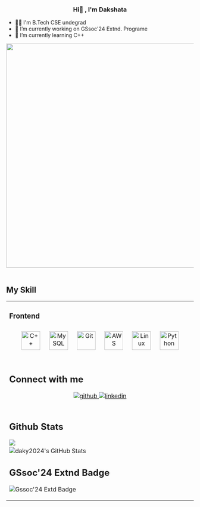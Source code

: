 ### **<div align="center"> Hi👋 , I'm Dakshata </div>**  
  
- 👩‍🎓 I'm B.Tech CSE undegrad
- 🙌 I’m currently working on GSsoc'24 Extnd. Programe  
- 🤖 I’m currently learning C++

  

<div align="center">
<img src="https://www.searchenginegenie.com/web-design-blog/wp-content/uploads/2014/07/final-image.gif" align="center" height="" width="600" />
</div>  
  

<br/>  


## My Skill 
<table><tr><td valign="top" width="33%">



### Frontend  
<div align="center">  
<a href="https://www.cplusplus.com/" target="_blank"><img style="margin: 10px" src="https://profilinator.rishav.dev/skills-assets/cplusplus-original.svg" alt="C++" height="50" /></a>  
<a href="https://www.mysql.com/" target="_blank"><img style="margin: 10px" src="https://profilinator.rishav.dev/skills-assets/mysql-original-wordmark.svg" alt="MySQL" height="50" /></a>  
<a href="https://github.com/" target="_blank"><img style="margin: 10px" src="https://profilinator.rishav.dev/skills-assets/git-scm-icon.svg" alt="Git" height="50" /></a>  
<a href="https://aws.amazon.com/" target="_blank"><img style="margin: 10px" src="https://profilinator.rishav.dev/skills-assets/amazonwebservices-original-wordmark.svg" alt="AWS" height="50" /></a>  
<a href="https://www.linux.org/" target="_blank"><img style="margin: 10px" src="https://profilinator.rishav.dev/skills-assets/linux-original.svg" alt="Linux" height="50" /></a>  
<a href="https://www.python.org/" target="_blank"><img style="margin: 10px" src="https://profilinator.rishav.dev/skills-assets/python-original.svg" alt="Python" height="50" /></a>  
</div>



<br/>  


## Connect with me  
<div align="center">
<a href="https://github.com/daky2024" target="_blank">
<img src=https://img.shields.io/badge/github-%2324292e.svg?&style=for-the-badge&logo=github&logoColor=white alt=github style="margin-bottom: 5px;" />
</a>
<a href="https://linkedin.com/in/daky2024" target="_blank">
<img src=https://img.shields.io/badge/linkedin-%231E77B5.svg?&style=for-the-badge&logo=linkedin&logoColor=white alt=linkedin style="margin-bottom: 5px;" />
</a>  
</div>  
  

<br/>  


## Github Stats  
<img src="https://github-readme-stats.vercel.app/api/top-langs/?username=daky2024&hide_border=true&layout=compact" align="left" />  

<br/>
<img src="https://github-readme-streak-stats.herokuapp.com/?user=daky2024&theme=black&show_border=true" alt="daky2024's GitHub Stats" />

  

<br/>  

## GSsoc'24 Extnd Badge
![Gssoc'24 Extd Badge](https://github.com/user-attachments/assets/b596845d-c7e8-494b-bf37-54110368a263)


  

